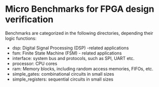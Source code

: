 # Micro Benchmarks for FPGA design verification

Benchmarks are categorized in the following directories, depending their logic functions:

- dsp: Digital Signal Processing (DSP) -related applications
- fsm: Finite State Machine (FSM) - related applications
- interface: system bus and protocols, such as SPI, UART etc.
- processor: CPU cores
- ram: Memory blocks, including random access memories, FIFOs, etc.
- simple_gates: combinational circuits in small sizes
- simple_registers: sequential circuits in small sizes
